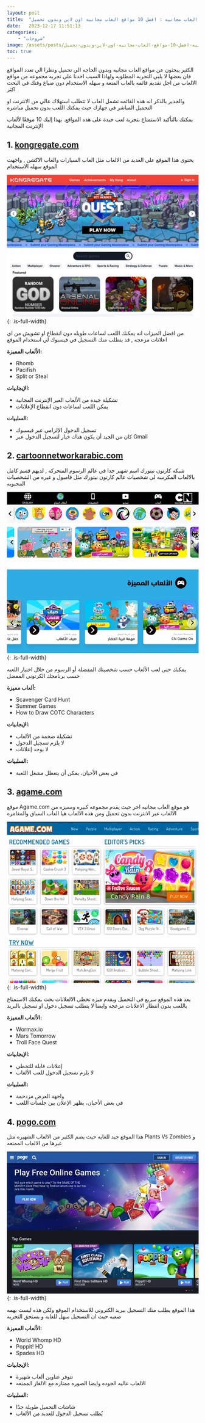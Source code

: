```yaml
---
layout: post
title:  "مواقع العاب مجانيه : افضل 10 مواقع العاب مجانيه اون لاين وبدون تحميل"
date:   2023-12-17 11:51:13
categories: 
    - "شروحات"
image: /assets/posts/مواقع-العاب-مجانيه-افضل-10-مواقع-العاب-مجانيه-اون-لاين-وبدون-تحميل/thumbnail.webp
toc: true
---
```

الكثير يبحثون عن مواقع العاب مجانيه وبدون الحاجه الي تحميل ونظرا الي تعدد المواقع فان بعضها لا يلبي التجربه المطلوبه ولهاذا السبب اخدنا علي تجربه مجموعه من مواقع الالعاب من اجل تقديم قائمه بالعاب المتعة و سهله الاستخدام دون ضياع وقتك في البحث اكثر

والجدير بالذكر انه هذه القائمه تشمل العاب لا تتطلب استهلاك عالي من الانترنت او التحميل المباشر في جهازك حيث يمكنك اللعب بدون تحميل مباشره 


 يمكنك بالتأكيد الاستمتاع بتجربة لعب جيدة على هذه المواقع. بهذا إليك  10 موقعًا لألعاب الإنترنت المجانية


## 1. [kongregate.com](http://kongregate.com/)

يحتوي هذا الموقع علي العديد من الالعاب مثل العاب السيارات والعاب الاكشن , واجهت الموقع سهله الاستخدام 

![مواقع العاب مجانيه](/assets/posts/مواقع-العاب-مجانيه-افضل-10-مواقع-العاب-مجانيه-اون-لاين-وبدون-تحميل/kongregate.webp){: .is-full-width}


من افضل الميزات انه يمكنك اللعب لساعات طويله دون انقطاع او تشويش من اي اعلانات مزعجه
, قد يتطلب منك التسجيل في فيسبوك لي استخدام الموقع 

**الألعاب المميزة:**
- Rhomb
- Pacifish
- Split or Steal

**الإيجابيات:**
- تشكيلة جيدة من الألعاب العبر الإنترنت المجانية
- يمكن اللعب لساعات دون انقطاع الإعلانات

**السلبيات:**
- تسجيل الدخول الإلزامي عبر فيسبوك
- كان من الجيد أن يكون هناك خيار لتسجيل الدخول عبر Gmail

## 2. [cartoonnetworkarabic.com](https://www.cartoonnetworkarabic.com/)

شبكه كارتون نيتورك اسم شهير جدا في عالم الرسوم المتحركه , لديهم قسم كامل بالالعاب المكرسه لي شخصيات عالم كارتون نيتورك مثل قامبول و غيره من الشخصيات المحبوبه 

![مواقع العاب مجانيه](/assets/posts/مواقع-العاب-مجانيه-افضل-10-مواقع-العاب-مجانيه-اون-لاين-وبدون-تحميل/cartoonnetworkarabic.webp){: .is-full-width}



يمكنك حتى لعب الألعاب حسب شخصيتك المفضلة أو الرسوم من خلال اختيار اللعبه حسب برنامجك الكرتوني المفضل 


**ألعاب مميزة:**
- Scavenger Card Hunt
- Summer Games
- How to Draw COTC Characters

**الإيجابيات:**
- تشكيلة ضخمة من الألعاب
- لا يلزم تسجيل الدخول
- لا يوجد إعلانات

**السلبيات:**
- في بعض الأحيان، يمكن أن يتعطل مشغل اللعبة


## 3. [agame.com](https://www.agame.com/)

موقع Agame.com هو موقع العاب مجانيه اخر حيث يقدم مجموعه كبيره ومميزه من الالعاب عبر الانترنت بدون تحميل ومن هذه الالعاب هيا العاب السباق والمغامره

![مواقع العاب مجانيه](/assets/posts/مواقع-العاب-مجانيه-افضل-10-مواقع-العاب-مجانيه-اون-لاين-وبدون-تحميل/agame.webp){: .is-full-width}


يعد هذه الموقع سريع في التحميل ويقدم ميزه تخطي الالعلانات يحث يمكنك الاستمتاع باللعب بدون انتظار الاعلانات  مزعجه وايضا لا يتطلب تسجيل دخول او تسجيل بالبريد 



**الألعاب المميزة:**
- Wormax.io
- Mars Tomorrow
- Troll Face Quest

**الإيجابيات:**
- إعلانات قابلة للتخطي
- لا يلزم تسجيل الدخول للعب الألعاب

**السلبيات:**
- واجهة العرض مزدحمة
- في بعض الأحيان، يظهر الإعلان بين جلسات اللعب


## 4. [pogo.com](https://www.pogo.com/)

هذا الموقع جيد للغايه حيث يضم الكثير من الالعاب الشهيره مثل Plants Vs Zombies و غيرها من الالعاب الممتعه

![مواقع العاب مجانيه](/assets/posts/مواقع-العاب-مجانيه-افضل-10-مواقع-العاب-مجانيه-اون-لاين-وبدون-تحميل/pogo.webp){: .is-full-width}

هذا الموقع يطلب منك التسجيل ببريد الكتروني للاستخدام الموقع ولكن هذه ليست بهمه صعبه حيث ان التسجيل سهل للغايه و يستحق التجربه 


**الألعاب المميزة:**
- World Whomp HD
- Poppit! HD
- Spades HD

**الإيجابيات:**
- تتوفر عناوين ألعاب شهيرة
- الالعاب عاليه الجوده وايضا الصوره ممتازه مع الالغاز الممتعه 

**السلبيات:**
- شاشات التحميل طويلة جدًا
- يُطلب تسجيل الدخول للعديد من الألعاب
